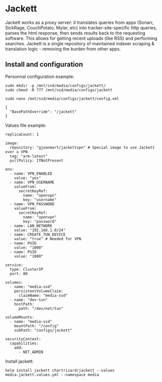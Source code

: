 # Jackett

Jackett works as a proxy server: it translates queries from apps (Sonarr, SickRage, CouchPotato, Mylar, etc) into tracker-site-specific http queries, parses the html response, then sends results back to the requesting software. This allows for getting recent uploads (like RSS) and performing searches. Jackett is a single repository of maintained indexer scraping & translation logic - removing the burden from other apps.

## Install and configuration

Personnal configuration example:

    sudo mkdir -p /mnt/ssd/media/configs/jackett/
    sudo chmod -R 777 /mnt/ssd/media/configs/jackett

    sudo nano /mnt/ssd/media/configs/jackett/config.xml

    {
      "BasePathOverride": "/jackett"
    }

Values file example:

    replicaCount: 1

    image:
      repository: "gjeanmart/jackettvpn" # Special image to use Jackett over a VPN
      tag: "arm-latest"
      pullPolicy: IfNotPresent

    env:
      - name: VPN_ENABLED
        value: "yes" 
      - name: VPN_USERNAME
        valueFrom:
          secretKeyRef: 
            name: "openvpn"
            key: "username"
      - name: VPN_PASSWORD
        valueFrom:
          secretKeyRef: 
            name: "openvpn"
            key: "password"
      - name: LAN_NETWORK
        value: "192.168.1.0/24"
      - name: CREATE_TUN_DEVICE
        value: "true" # Needed for VPN
      - name: PUID
        value: "1000"
      - name: PGID
        value: "1000"

    service:
      type: ClusterIP
      port: 80

    volumes:
      - name: "media-ssd"
        persistentVolumeClaim:
          claimName: "media-ssd"
      - name: "dev-tun"  
        hostPath:
          path: "/dev/net/tun"

    volumeMounts:
      - name: "media-ssd"
        mountPath: "/config"
        subPath: "configs/jackett" 

    securityContext:
      capabilities: 
        add:
          - NET_ADMIN
      

Install jackett:

    helm install jackett chartrizard/jackett --values media.jackett.values.yml --namespace media











